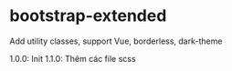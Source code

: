 # bootstrap-extended

Add utility classes, support Vue, borderless, dark-theme

1.0.0: Init
1.1.0: Thêm các file scss
